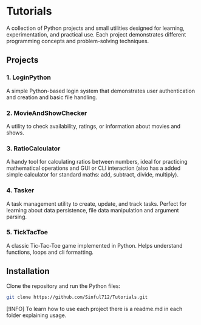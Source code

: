 # Tutorials

A collection of Python projects and small utilities designed for learning, experimentation, and practical use. Each project demonstrates different programming concepts and problem-solving techniques.

## Projects

### 1. LoginPython
A simple Python-based login system that demonstrates user authentication and creation and basic file handling.

### 2. MovieAndShowChecker
A utility to check availability, ratings, or information about movies and shows.

### 3. RatioCalculator
A handy tool for calculating ratios between numbers, ideal for practicing mathematical operations and GUI or CLI interaction (also has a added simple calculator for standard maths: add, subtract, divide, multiply).

### 4. Tasker
A task management utility to create, update, and track tasks. Perfect for learning about data persistence, file data manipulation and argument parsing.

### 5. TickTacToe
A classic Tic-Tac-Toe game implemented in Python. Helps understand functions, loops and cli formatting.

## Installation

Clone the repository and run the Python files:

```bash
git clone https://github.com/Sinful712/Tutorials.git
```
[!INFO] To learn how to use each project there is a readme.md in each folder explaining usage.
